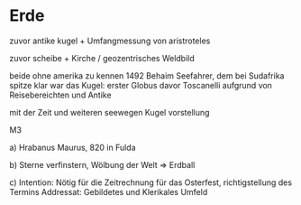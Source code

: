 # Erde

zuvor antike kugel + Umfangmessung von aristroteles

zuvor scheibe + Kirche / geozentrisches Weldbild

beide ohne amerika zu kennen
1492 Behaim Seefahrer, dem bei Sudafrika spitze klar war das Kugel: erster Globus
davor Toscanelli aufgrund von Reisebereichten und Antike

mit der Zeit und weiteren seewegen Kugel vorstellung

M3

a)
Hrabanus Maurus, 820 in Fulda

b)
Sterne verfinstern, Wölbung der Welt => Erdball

c)
Intention: Nötig für die Zeitrechnung für das Osterfest, richtigstellung des Termins
Addressat: Gebildetes und Klerikales Umfeld